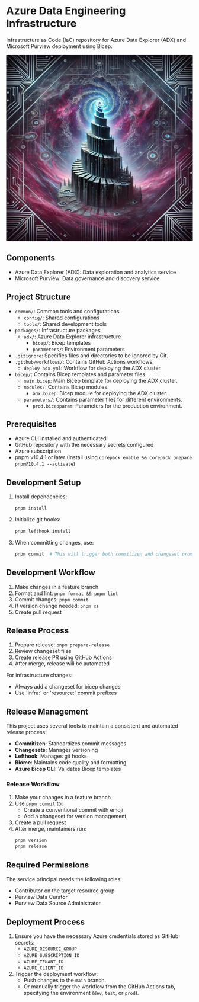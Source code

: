 # Azure Data Engineering Infrastructure

Infrastructure as Code (IaC) repository for Azure Data Explorer (ADX) and Microsoft Purview deployment using Bicep.

![Repository Structure](az-data-eng-repo.webp)

## Components

- Azure Data Explorer (ADX): Data exploration and analytics service
- Microsoft Purview: Data governance and discovery service

## Project Structure

- `common/`: Common tools and configurations
  - `config/`: Shared configurations
  - `tools/`: Shared development tools
- `packages/`: Infrastructure packages
  - `adx/`: Azure Data Explorer infrastructure
    - `bicep/`: Bicep templates
    - `parameters/`: Environment parameters
- `.gitignore`: Specifies files and directories to be ignored by Git.
- `.github/workflows/`: Contains GitHub Actions workflows.
  - `deploy-adx.yml`: Workflow for deploying the ADX cluster.
- `bicep/`: Contains Bicep templates and parameter files.
  - `main.bicep`: Main Bicep template for deploying the ADX cluster.
  - `modules/`: Contains Bicep modules.
    - `adx.bicep`: Bicep module for deploying the ADX cluster.
  - `parameters/`: Contains parameter files for different environments.
    - `prod.bicepparam`: Parameters for the production environment.

## Prerequisites

- Azure CLI installed and authenticated
- GitHub repository with the necessary secrets configured
- Azure subscription
- pnpm v10.4.1 or later (Install using `corepack enable && corepack prepare pnpm@10.4.1 --activate`)

## Development Setup

1. Install dependencies:
   ```bash
   pnpm install
   ```

2. Initialize git hooks:
   ```bash
   pnpm lefthook install
   ```

3. When committing changes, use:
   ```bash
   pnpm commit  # This will trigger both commitizen and changeset prompts
   ```

## Development Workflow

1. Make changes in a feature branch
2. Format and lint: `pnpm format && pnpm lint`
3. Commit changes: `pnpm commit`
4. If version change needed: `pnpm cs`
5. Create pull request

## Release Process

1. Prepare release: `pnpm prepare-release`
2. Review changeset files
3. Create release PR using GitHub Actions
4. After merge, release will be automated

For infrastructure changes:
- Always add a changeset for bicep changes
- Use 'infra:' or 'resource:' commit prefixes

## Release Management

This project uses several tools to maintain a consistent and automated release process:

- **Commitizen**: Standardizes commit messages
- **Changesets**: Manages versioning
- **Lefthook**: Manages git hooks
- **Biome**: Maintains code quality and formatting
- **Azure Bicep CLI**: Validates Bicep templates

### Release Workflow

1. Make your changes in a feature branch
2. Use `pnpm commit` to:
   - Create a conventional commit with emoji
   - Add a changeset for version management
3. Create a pull request
4. After merge, maintainers run:
   ```bash
   pnpm version
   pnpm release
   ```

## Required Permissions

The service principal needs the following roles:
- Contributor on the target resource group
- Purview Data Curator
- Purview Data Source Administrator

## Deployment Process

1. Ensure you have the necessary Azure credentials stored as GitHub secrets:
   - `AZURE_RESOURCE_GROUP`
   - `AZURE_SUBSCRIPTION_ID`
   - `AZURE_TENANT_ID`
   - `AZURE_CLIENT_ID`
2. Trigger the deployment workflow:
   - Push changes to the `main` branch.
   - Or manually trigger the workflow from the GitHub Actions tab, specifying the environment (`dev`, `test`, or `prod`).